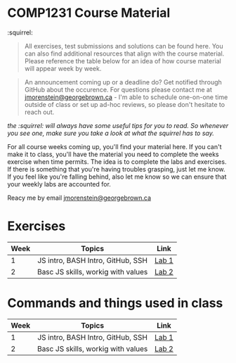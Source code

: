 # COMP1231 Course Material

:squirrel:
> All exercises, test submissions and solutions can be found here. You can also find additional resources that align with the course material. Please reference the table below for an idea of how course material will appear week by week.

> An announcement coming up or a deadline do? Get notified through GitHub about the occurence. For questions please contact me at jmorenstein@georgebrown.ca - I'm able to schedule one-on-one time outside of class or set up ad-hoc reviews, so please don't hesitate to reach out.

 *the :squirrel: will always have some useful tips for you to read. So whenever you see one, make sure you take a look at what the squirrel has to say.*

 For all course weeks coming up, you'll find your material here. If you can't make it to class, you'll have the material you need to complete the weeks exercise when time permits. The idea is to complete the labs and exercises. If there is something that you're having troubles grasping, just let me know. If you feel like you're falling behind, also let me know so we can ensure that your weekly labs are accounted for.

 Reacy me by email jmorenstein@georgebrown.ca

 <h1>Exercises</h1>

 | Week          | Topics                            | Link                    |
| ------------- |:---------------------------------:|:-----------------------:|
| 1             | JS intro, BASH Intro, GitHub, SSH | [Lab 1](./exercises/week-01) |
| 2             | Basc JS skills, workig with values| [Lab 2](./labs/week-02)

 # Commands and things used in class

 | Week          | Topics                            | Link                    |
| ------------- |:---------------------------------:|:-----------------------:|
| 1             | JS intro, BASH Intro, GitHub, SSH | [Lab 1](./labs/week-01) |
| 2             | Basc JS skills, workig with values| [Lab 2](./labs/week-02)
